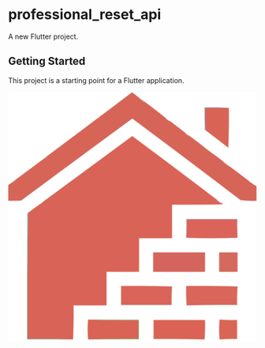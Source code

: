 # professional_reset_api

A new Flutter project.

## Getting Started

This project is a starting point for a Flutter application.

<picture>
  <img alt="Shows an illustrated sun in light mode and a moon with stars in dark mode." src="https://github.com/OmarSaeed20/general-consultation/blob/main/assets/image/construction.svg">
</picture>
